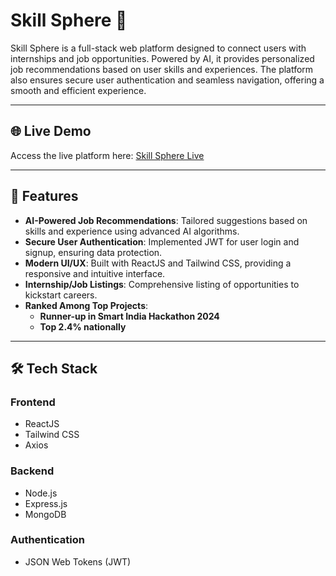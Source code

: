 # Skill Sphere 🌟

Skill Sphere is a full-stack web platform designed to connect users with internships and job opportunities. Powered by AI, it provides personalized job recommendations based on user skills and experiences. The platform also ensures secure user authentication and seamless navigation, offering a smooth and efficient experience.

---

## 🌐 Live Demo

Access the live platform here: [Skill Sphere Live](https://titans-mx-frontend.onrender.com/)

---

## 📌 Features

- **AI-Powered Job Recommendations**: Tailored suggestions based on skills and experience using advanced AI algorithms.
- **Secure User Authentication**: Implemented JWT for user login and signup, ensuring data protection.
- **Modern UI/UX**: Built with ReactJS and Tailwind CSS, providing a responsive and intuitive interface.
- **Internship/Job Listings**: Comprehensive listing of opportunities to kickstart careers.
- **Ranked Among Top Projects**:
  - **Runner-up in Smart India Hackathon 2024**
  - **Top 2.4\% nationally**

---

## 🛠️ Tech Stack

### **Frontend**
- ReactJS
- Tailwind CSS
- Axios

### **Backend**
- Node.js
- Express.js
- MongoDB

### **Authentication**
- JSON Web Tokens (JWT)
